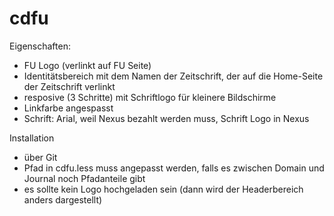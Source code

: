 # cdfu

Eigenschaften:
- FU Logo (verlinkt auf FU Seite)
- Identitätsbereich mit dem Namen der Zeitschrift, der auf die Home-Seite der Zeitschrift verlinkt
- resposive (3 Schritte) mit Schriftlogo für kleinere Bildschirme
- Linkfarbe angespasst
- Schrift: Arial, weil Nexus bezahlt werden muss, Schrift Logo in Nexus 

Installation
- über Git
- Pfad in cdfu.less muss angepasst werden, falls es zwischen Domain und Journal noch Pfadanteile gibt
- es sollte kein Logo hochgeladen sein (dann wird der Headerbereich anders dargestellt)
